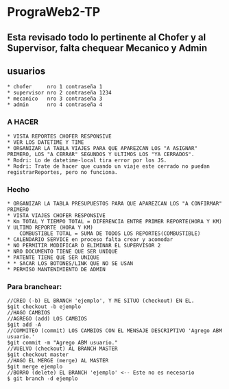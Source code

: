 # PrograWeb2-TP

## Esta revisado todo lo pertinente al Chofer y al Supervisor, falta chequear Mecanico y Admin

## usuarios
    * chofer     nro 1 contraseña 1
    * supervisor nro 2 contraseña 1234
    * mecanico   nro 3 contraseña 3
    * admin      nro 4 contraseña 4


### A HACER 
    * VISTA REPORTES CHOFER RESPONSIVE
    * VER LOS DATETIME Y TIME
    * ORGANIZAR LA TABLA VIAJES PARA QUE APAREZCAN LOS "A ASIGNAR" PRIMERO, LOS "A CERRAR" SEGUNDOS Y ULTIMOS LOS "YA CERRADOS".
    * Rodri: Lo de datetime-local tira error por los JS. 
    * Rodri: Trate de hacer que cuando un viaje este cerrado no puedan registrarReportes, pero no funciona.

### Hecho
    * ORGANIZAR LA TABLA PRESUPUESTOS PARA QUE APAREZCAN LOS "A CONFIRMAR" PRIMERO
    * VISTA VIAJES CHOFER RESPONSIVE
    * Km TOTAL Y TIEMPO TOTAL = DIFERENCIA ENTRE PRIMER REPORTE(HORA Y KM) Y ULTIMO REPORTE (HORA Y KM)
        COMBUSTIBLE TOTAL = SUMA DE TODOS LOS REPORTES(COMBUSTIBLE)
    * CALENDARIO SERVICE en proceso falta crear y acomodar
    * NO PERMITIR MODIFICAR O ELIMINAR EL SUPERVISOR 2
    * NRO DOCUMENTO TIENE QUE SER UNIQUE
    * PATENTE TIENE QUE SER UNIQUE
    * * SACAR LOS BOTONES/LINK QUE NO SE USAN
    * PERMISO MANTENIMIENTO DE ADMIN

### Para branchear:
    //CREO (-b) EL BRANCH 'ejemplo', Y ME SITUO (checkout) EN EL.
    $git checkout -b ejemplo
    //HAGO CAMBIOS
    //AGREGO (add) LOS CAMBIOS
    $git add -A
    //COMMITEO (commit) LOS CAMBIOS CON EL MENSAJE DESCRIPTIVO 'Agrego ABM usuario.'
    $git commit -m "Agrego ABM usuario."
    //VUELVO (checkout) AL BRANCH MASTER
    $git checkout master
    //HAGO EL MERGE (merge) AL MASTER
    $git merge ejemplo
    //BORRO (delete) EL BRANCH 'ejemplo' <-- Este no es necesario
    $ git branch -d ejemplo